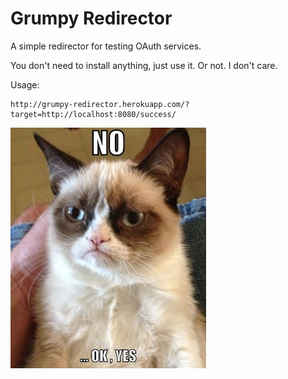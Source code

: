 # Grumpy Redirector

A simple redirector for testing OAuth services.

You don't need to install anything, just use it. Or not. I don't care.

Usage:

```
http://grumpy-redirector.herokuapp.com/?target=http://localhost:8080/success/
```

![Grumpy cat](grumpycat.jpg)


